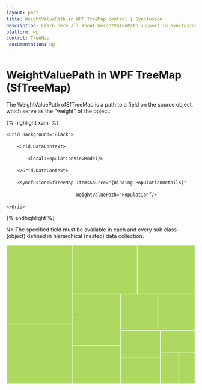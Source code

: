 ```yaml
---
layout: post
title: WeightValuePath in WPF TreeMap control | Syncfusion
description: Learn here all about WeightValuePath support in Syncfusion WPF TreeMap (SfTreeMap) control and more.
platform: wpf
control: TreeMap
 documentation: ug
---
```


# WeightValuePath in WPF TreeMap (SfTreeMap)

The WeightValuePath ofSfTreeMap is a path to a field on the source object, which serve as the "weight" of the object. 


{% highlight xaml %}



    <Grid Background="Black">

        <Grid.DataContext>

            <local:PopulationViewModel/>

        </Grid.DataContext>

        <syncfusion:SfTreeMap ItemsSource="{Binding PopulationDetails}" 

                              WeightValuePath="Population”/>

    </Grid>

{% endhighlight %}



N> The specified field must be available in each and every sub class (object) defined in hierarchical (nested) data collection.

![WeightValuePath_img1](WeightValuePath_images/WeightValuePath_img1.png)



